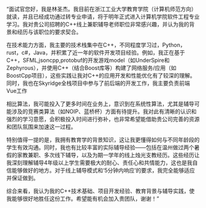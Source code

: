 “面试官您好，我是林圣杰。我目前在浙江工业大学教育学院（计算机师范方向）就读，并且已经成功通过转专业申请，将于明年正式进入计算机学院软件工程专业学习。我对贵公司招聘的C++线上兼职辅导老师职位非常感兴趣，并认为我的背景和经历与该职位的要求契合。

在技术能力方面，我主要的技术栈集中在C++，不同程度学习过，Python，rust，c#，Java，并积累了近一年的软件开发项目经验。例如，我正在基于C++，SFML,jsoncpp,protobuf的开发游戏model（如UnderSpire和Zephyrous），并使用C++（结合Boost库等）构建了网络服务/应用（如BoostCpp项目），这些实践让我对C++的应用开发和性能优化有了较深的理解。同时，我也在Skyridge全栈项目中参与了前后端的开发工作，我主要负责前端Vue工作

相比算法，我可能投入了更多时间在业务上，意识到在系统性算法，尤其是辅导可能涉及的竞赛类算法（如NOIP、蓝桥杯）方面有待提升。我对此有清晰的认识和强烈的学习意愿，会积极投入时间进行弥补，也非常希望能借助贵公司完善的资源和团队氛围来加速这一过程。

特别值得一提的是，我拥有教育学的背景知识，这让我更懂得如何与不同年龄段的学生有效沟通。同时，我也有比较丰富的实际辅导经验——包括在温州做过两个暑假的家教兼职、多次线下辅导，以及为期一学年的线上烛光支教经历。这些经历让我深刻理解辅导4年级以上学生需要极大的耐心、责任心和共情能力，这也是我自信能够做好的地方。对于线上辅导模式和‘5分钟内响应’的要求，我完全能够适应并保证做到。

综合来看，我认为我的C++技术基础、项目开发经验、教育背景与辅导实践，使我能够很好地胜任这份工作。希望能有机会加入贵团队，谢谢！”